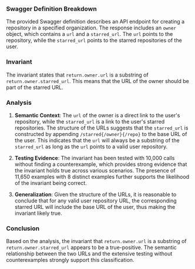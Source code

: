 ### Swagger Definition Breakdown
The provided Swagger definition describes an API endpoint for creating a repository in a specified organization. The response includes an `owner` object, which contains a `url` and a `starred_url`. The `url` points to the repository, while the `starred_url` points to the starred repositories of the user.

### Invariant
The invariant states that `return.owner.url` is a substring of `return.owner.starred_url`. This means that the URL of the owner should be part of the starred URL.

### Analysis
1. **Semantic Context**: The `url` of the owner is a direct link to the user's repository, while the `starred_url` is a link to the user's starred repositories. The structure of the URLs suggests that the `starred_url` is constructed by appending `/starred{/owner}{/repo}` to the base URL of the user. This indicates that the `url` will always be a substring of the `starred_url` as long as the `url` points to a valid user repository.

2. **Testing Evidence**: The invariant has been tested with 10,000 calls without finding a counterexample, which provides strong evidence that the invariant holds true across various scenarios. The presence of 11,650 examples with 8 distinct examples further supports the likelihood of the invariant being correct.

3. **Generalization**: Given the structure of the URLs, it is reasonable to conclude that for any valid user repository URL, the corresponding starred URL will include the base URL of the user, thus making the invariant likely true.

### Conclusion
Based on the analysis, the invariant that `return.owner.url` is a substring of `return.owner.starred_url` appears to be a true-positive. The semantic relationship between the two URLs and the extensive testing without counterexamples strongly support this classification.
